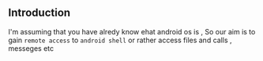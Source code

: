 ## Introduction 

  I'm assuming that you have alredy know ehat android os is ,
So our aim is to gain `remote access` to `android shell` or rather access files and calls , messeges etc
